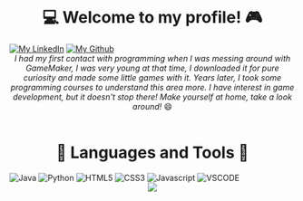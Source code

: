 <h1 align="center">💻 Welcome to my profile! 🎮</h1>

<div style="display: inline-block;" align="center";>
	<a href="https://www.linkedin.com/in/gabrielgmbarros"><img src="https://img.shields.io/badge/LinkedIn-blue?style=for-the-badge&logo=linkedin&labelColor=blue" alt="My LinkedIn" title="Connect with me!"/></a>
	<a href="https://github.com/GracilianoOG"><img src="https://img.shields.io/badge/Github-black?style=for-the-badge&logo=github&labelColor=black" alt="My Github" title="My Github, just in case ;)"/></a>
</div>

<br>

<div align="center">
<em>I had my first contact with programming when I was messing around with GameMaker, I was very young at that time, I downloaded it for pure curiosity and made some little games with it. Years later, I took some programming courses to understand this area more. I have interest in game development, but it doesn't stop there! Make yourself at home, take a look around!</em> 😄
</div>

<br>

<h1 align="center">🧱 Languages and Tools 🔨</h1>

<div style="display: inline-block;" align="center";>
	<!-- Back-end -->
	<img src="https://img.shields.io/badge/JAVA-F80000?style=for-the-badge&logo=oracle&logoColor=white" alt="Java"/>
	<img src="https://img.shields.io/badge/PYTHON-3776AB?style=for-the-badge&logo=python&logoColor=white" alt="Python"/>
	<!-- Front-end -->
	<img src="https://img.shields.io/badge/HTML-E34F26?style=for-the-badge&logo=html5&logoColor=white" alt="HTML5"/>
	<img src="https://img.shields.io/badge/CSS-1572B6?style=for-the-badge&logo=css3&logoColor=white" alt="CSS3"/>
	<img src="https://img.shields.io/badge/JAVASCRIPT-F7DF1E?style=for-the-badge&logo=javascript&logoColor=white" alt="Javascript"/>
	<!-- IDE -->
	<img src="https://img.shields.io/badge/VSCODE-007ACC?style=for-the-badge&logo=visualstudiocode&logoColor=white" alt="VSCODE"/>
</div>

<br>

<div align="center">
	<img src="https://github-readme-stats.vercel.app/api/top-langs/?username=GracilianoOG&theme=radical&layout=compact" />
</div>

<!-- 
Useful links

Images of Technologies
https://devicon.dev/

Images of Social Networks
https://shields.io/category/social

Colors and Icons
https://simpleicons.org/?q=pyth
-->
